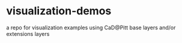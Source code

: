 # visualization-demos
a repo for visualization examples using CaD@Pitt base layers and/or extensions layers 
